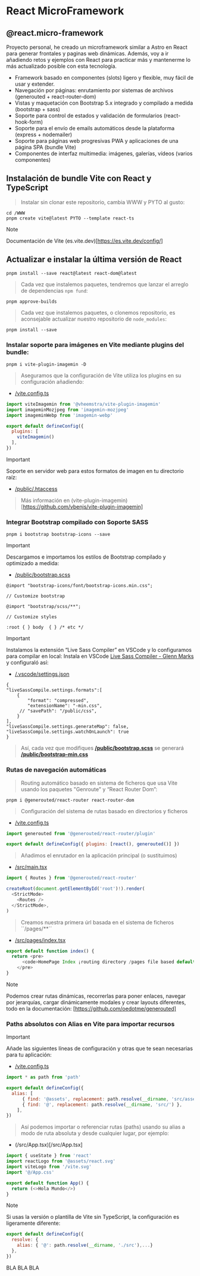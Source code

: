 # React MicroFramework
## @react.micro-framework
Proyecto personal, he creado un microframework similar a Astro en React para generar frontales y paginas web dinámicas.
Además, voy a ir añadiendo retos y ejemplos con React para practicar más y mantenerme lo más actualizado posible con esta tecnología.
- Framework basado en componentes (slots) ligero y flexible, muy fácil de usar y extender.
- Navegación por páginas: enrutamiento por sistemas de archivos (generouted + react-router-dom)
- Vistas y maquetación con Bootstrap 5.x integrado y compilado a medida (bootstrap + sass)
- Soporte para control de estados y validación de formularios (react-hook-form)
- Soporte para el envío de emails automáticos desde la plataforma (express + nodemailer)
- Soporte para páginas web progresivas PWA y aplicaciones de una página SPA (bundle Vite)
- Componentes de interfaz multimedia: imágenes, galerías, vídeos (varios componentes)


## Instalación de bundle Vite con React y TypeScript
> Instalar sin clonar este repositorio, cambia WWW y PYTO al gusto:
```
cd /WWW
pnpm create vite@latest PYTO --template react-ts
```
> [!NOTE]
Documentación de Vite (es.vite.dev)[https://es.vite.dev/config/]

## Actualizar e instalar la última versión de React
```
pnpm install --save react@latest react-dom@latest
```
> Cada vez que instalemos paquetes, tendremos que lanzar el arreglo de dependencias ``npm fund``:
```
pnpm approve-builds
```
> Cada vez que instalemos paquetes, o clonemos repositorio, es aconsejable actualizar nuestro repositorio de ``node_modules``:
```
pnpm install --save
```


### Instalar soporte para imágenes en Vite mediante plugins del bundle:
```
pnpm i vite-plugin-imagemin -D
```
> Aseguramos que la configuración de Vite utiliza los plugins en su configuración añadiendo:
+ [/vite.config.ts](/vite.config.ts) 
```javascript
import viteImagemin from '@vheemstra/vite-plugin-imagemin'
import imageminMozjpeg from 'imagemin-mozjpeg'
import imageminWebp from 'imagemin-webp'

export default defineConfig({
  plugins: [
    viteImagemin()
  ],
})
```
> [!IMPORTANT]
> Soporte en servidor web para estos formatos de imagen en tu directorio raíz:
+ [/public/.htaccess](/public/.htaccess)
> Más información en (vite-plugin-imagemin)[https://github.com/vbenjs/vite-plugin-imagemin]


### Integrar Bootstrap compilado con Soporte SASS
```
pnpm i bootstrap bootstrap-icons --save
```
> [!IMPORTANT]
> Descargamos e importamos los estilos de Bootstrap compilado y optimizado a medida:
+ [/public/bootstrap.scss](/public/bootstrap.scss)
```
@import "bootstrap-icons/font/bootstrap-icons.min.css";

// Customize bootstrap

@import "bootstrap/scss/**";

// Customize styles

:root { } body  { } /* etc */
```
> [!IMPORTANT]
> Instalamos la extensión “Live Sass Compiler” en VSCode y lo configuramos para compilar en local:
> Instala en VSCode [Live Sass Compiler - Glenn Marks](https://marketplace.visualstudio.com/items?itemName=glenn2223.live-sass) y configuraló así:
+ [/.vscode/settings.json](/.vscode/settings.json)
```
{
"liveSassCompile.settings.formats":[
    {
        "format": "compressed", 
        "extensionName": "-min.css", 
     // "savePath": "/public/css", 
    }
],
"liveSassCompile.settings.generateMap": false, 
"liveSassCompile.settings.watchOnLaunch": true
}
```
> Así, cada vez que modifiques **[/public/bootstrap.scss](/public/bootstrap.scss)** se generará **[/public/bootstrap-min.css](/public/bootstrap-min.css)**


### Rutas de navegación automáticas
> Routing automático basado en sistema de ficheros que usa Vite usando los paquetes "Genroute" y “React Router Dom”:
```
pnpm i @generouted/react-router react-router-dom
```
> Configuración del sistema de rutas basado en directorios y ficheros
+ [/vite.config.ts](/vite.config.ts)
```javascript
import generouted from '@generouted/react-router/plugin'

export default defineConfig({ plugins: [react(), generouted()] })
```
> Añadimos el enrutador en la aplicación principal (o sustituimos)
+ [/src/main.tsx](/src/main.tsx)
```javascript
import { Routes } from '@generouted/react-router'

createRoot(document.getElementById('root')!).render(
  <StrictMode>
    <Routes />
  </StrictMode>,
)
```
> Creamos nuestra primera úrl basada en el sistema de ficheros ´´/pages/**´´
+ [/src/pages/index.tsx](/src/pages/index.tsx)
```javascript
export default function index() {
  return <pre>
      <code>HomePage Index ¡routing directory /pages file based default!</code>
    </pre>
}
```
> [!NOTE]
> Podemos crear rutas dinámicas, recorrerlas para poner enlaces, navegar por jerarquías, cargar dinámicamente modales y crear layouts diferentes, todo en la documentación:
> [https://github.com/oedotme/generouted]


### Paths absolutos con Alias en Vite para importar recursos
> [!IMPORTANT]
> Añade las siguientes líneas de configuración y otras que te sean necesarias para tu aplicación:
+ [/vite.config.ts](/vite.config.ts)
```javascript
import * as path from 'path'

export default defineConfig({
  alias: [
      { find: '@assets', replacement: path.resolve(__dirname, 'src/assets') },
      { find: '@', replacement: path.resolve(__dirname, 'src/') },
    ],
})
```
> Así podemos importar o referenciar rutas (paths) usando su alias a modo de ruta absoluta y desde cualquier lugar, por ejemplo:
+ (/src/App.tsx)[/src/App.tsx]
```javascript
import { useState } from 'react'
import reactLogo from '@assets/react.svg'
import viteLogo from '/vite.svg'
import '@/App.css'

export default function App() {
  return (<>Hola Mundo</>)
}
```
> [!NOTE]
> Si usas la versión o plantilla de Vite sin TypeScript, la configuración es ligeramente diferente:
```javascript
export default defineConfig({
  resolve: {
    alias: { '@': path.resolve(__dirname, './src'),...}
  },
})
```

BLA BLA BLA


